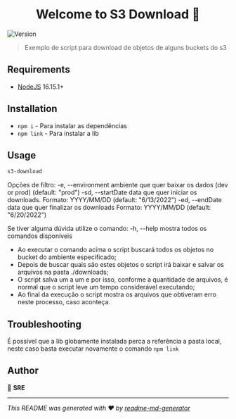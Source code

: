 <h1 align="center">Welcome to S3 Download 👋</h1>
<p>
  <img alt="Version" src="https://img.shields.io/badge/version-1.0.0-blue.svg?cacheSeconds=2592000" />
</p>

> Exemplo de script para download de objetos de alguns buckets do s3

## Requirements

- [NodeJS](https://nodejs.org/) 16.15.1+

## Installation

- `npm i` - Para instalar as dependências
- `npm link` - Para instalar a lib

## Usage

```sh
s3-download
```

Opções de filtro:
  -e, --environment <env>  ambiente que quer baixar os dados (dev or prod) (default: "prod")
  -sd, --startDate <date>  data que quer iniciar os downloads. Formato: YYYY/MM/DD (default: "6/13/2022")
  -ed, --endDate <date>    data que quer finalizar os downloads Formato: YYYY/MM/DD (default: "6/20/2022")

Se tiver alguma dúvida utilize o comando:
  -h, --help               mostra todos os comandos disponíveis


- Ao executar o comando acima o script buscará todos os objetos no bucket do ambiente especificado;
- Depois de buscar quais são estes objetos o script irá baixar e salvar os arquivos na pasta ./downloads;
- O script salva um a um e por isso, conforme a quantidade de arquivos, é normal que o script leve um tempo considerável executando;
- Ao final da execução o script mostra os arquivos que obtiveram erro neste processo, caso aconteça.

## Troubleshooting

É possível que a lib globamente instalada perca a referência a pasta local, neste caso basta executar novamente o comando `npm link` 


## Author

👤 **SRE**


***
_This README was generated with ❤️ by [readme-md-generator](https://github.com/kefranabg/readme-md-generator)_